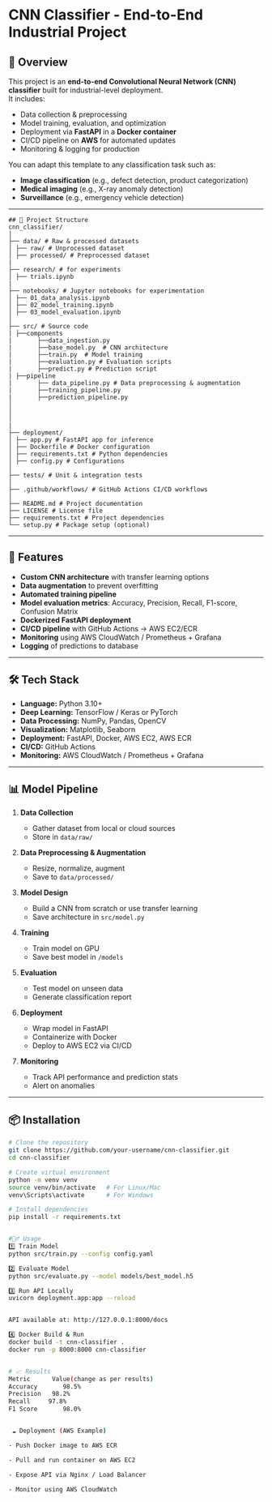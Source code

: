 # CNN Classifier - End-to-End Industrial Project

## 📌 Overview
This project is an **end-to-end Convolutional Neural Network (CNN) classifier** built for industrial-level deployment.  
It includes:
- Data collection & preprocessing
- Model training, evaluation, and optimization
- Deployment via **FastAPI** in a **Docker container**
- CI/CD pipeline on **AWS** for automated updates
- Monitoring & logging for production

You can adapt this template to any classification task such as:
- **Image classification** (e.g., defect detection, product categorization)
- **Medical imaging** (e.g., X-ray anomaly detection)
- **Surveillance** (e.g., emergency vehicle detection)

---
```
## 📂 Project Structure
cnn_classifier/
│
├── data/ # Raw & processed datasets
│ ├── raw/ # Unprocessed dataset
│ ├── processed/ # Preprocessed dataset
|
├── research/ # for experiments
│ ├── trials.ipynb 
|
├── notebooks/ # Jupyter notebooks for experimentation
│ ├── 01_data_analysis.ipynb
│ ├── 02_model_training.ipynb
│ ├── 03_model_evaluation.ipynb
│
├── src/ # Source code
| ├──components
|       ├──data_ingestion.py
|       ├──base_model.py  # CNN architecture
|       ├──train.py  # Model training
|       ├──evaluation.py # Evaluation scripts
|       ├──predict.py # Prediction script
| ├──pipeline
|       ├── data_pipeline.py # Data preprocessing & augmentation
|       ├──training_pipeline.py
|       ├──prediction_pipeline.py
│ 
│ 
│
|
├── deployment/
│ ├── app.py # FastAPI app for inference
│ ├── Dockerfile # Docker configuration
│ ├── requirements.txt # Python dependencies
│ ├── config.py # Configurations
│
├── tests/ # Unit & integration tests
│
├── .github/workflows/ # GitHub Actions CI/CD workflows
│
├── README.md # Project documentation
├── LICENSE # License file
├── requirements.txt # Project dependencies
└── setup.py # Package setup (optional)
```

---

## 🚀 Features
- **Custom CNN architecture** with transfer learning options
- **Data augmentation** to prevent overfitting
- **Automated training pipeline**
- **Model evaluation metrics**: Accuracy, Precision, Recall, F1-score, Confusion Matrix
- **Dockerized FastAPI deployment**
- **CI/CD pipeline** with GitHub Actions → AWS EC2/ECR
- **Monitoring** using AWS CloudWatch / Prometheus + Grafana
- **Logging** of predictions to database

---

## 🛠️ Tech Stack
- **Language:** Python 3.10+
- **Deep Learning:** TensorFlow / Keras or PyTorch
- **Data Processing:** NumPy, Pandas, OpenCV
- **Visualization:** Matplotlib, Seaborn
- **Deployment:** FastAPI, Docker, AWS EC2, AWS ECR
- **CI/CD:** GitHub Actions
- **Monitoring:** AWS CloudWatch / Prometheus + Grafana

---

## 📊 Model Pipeline
1. **Data Collection**
   - Gather dataset from local or cloud sources
   - Store in `data/raw/`

2. **Data Preprocessing & Augmentation**
   - Resize, normalize, augment
   - Save to `data/processed/`

3. **Model Design**
   - Build a CNN from scratch or use transfer learning
   - Save architecture in `src/model.py`

4. **Training**
   - Train model on GPU
   - Save best model in `/models`

5. **Evaluation**
   - Test model on unseen data
   - Generate classification report

6. **Deployment**
   - Wrap model in FastAPI
   - Containerize with Docker
   - Deploy to AWS EC2 via CI/CD

7. **Monitoring**
   - Track API performance and prediction stats
   - Alert on anomalies

---

## 📦 Installation
```bash
# Clone the repository
git clone https://github.com/your-username/cnn-classifier.git
cd cnn-classifier

# Create virtual environment
python -m venv venv
source venv/bin/activate   # For Linux/Mac
venv\Scripts\activate      # For Windows

# Install dependencies
pip install -r requirements.txt


#🏃‍♂️ Usage
1️⃣ Train Model
python src/train.py --config config.yaml

2️⃣ Evaluate Model
python src/evaluate.py --model models/best_model.h5

3️⃣ Run API Locally
uvicorn deployment.app:app --reload


API available at: http://127.0.0.1:8000/docs

4️⃣ Docker Build & Run
docker build -t cnn-classifier .
docker run -p 8000:8000 cnn-classifier


# 📈 Results
Metric	    Value(change as per results)
Accuracy	   98.5%
Precision	98.2%
Recall	   97.8%
F1 Score	   98.0%


 ☁️ Deployment (AWS Example)

- Push Docker image to AWS ECR

- Pull and run container on AWS EC2

- Expose API via Nginx / Load Balancer

- Monitor using AWS CloudWatch